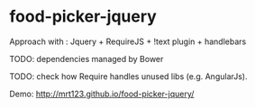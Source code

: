 food-picker-jquery
============

Approach with :  Jquery + RequireJS + !text plugin + handlebars

TODO: dependencies managed by Bower

TODO: check how Require handles unused libs (e.g. AngularJs).

Demo: http://mrt123.github.io/food-picker-jquery/
